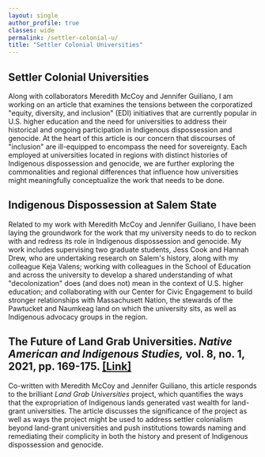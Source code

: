 ```yaml
---
layout: single
author_profile: true
classes: wide
permalink: /settler-colonial-u/
title: "Settler Colonial Universities"
---
```


## Settler Colonial Universities

Along with collaborators Meredith McCoy and Jennifer Guiliano, I am working on an article that examines the tensions between the corporatized "equity, diversity, and inclusion" (EDI) initiatives that are currently popular in U.S. higher education and the need for universities to address their historical and ongoing participation in Indigenous dispossession and genocide. At the heart of this article is our concern that discourses of "inclusion" are ill-equipped to encompass the need for sovereignty. Each employed at universities located in regions with distinct histories of Indigenous dispossession and genocide, we are further exploring the commonalities and regional differences that influence how universities might meaningfully conceptualize the work that needs to be done.

## Indigenous Dispossession at Salem State

Related to my work with Meredith McCoy and Jennifer Guiliano, I have been laying the groundwork for the work that my university needs to do to reckon with and redress its role in Indigenous dispossession and genocide. My work includes supervising two graduate students, Jess Cook and Hannah Drew, who are undertaking research on Salem's history, along with my colleague Keja Valens; working with colleagues in the School of Education and across the university to develop a shared understanding of what "decolonization" does (and does not) mean in the context of U.S. higher education; and collaborating with our Center for Civic Engagement to build stronger relationships with Massachusett Nation, the stewards of the Pawtucket and Naumkeag land on which the university sits, as well as Indigenous advocacy groups in the region.

## **The Future of Land Grab Universities. _Native American and Indigenous Studies,_ vol. 8, no. 1, 2021, pp. 169-175. [[Link]](https://www.jstor.org/stable/10.5749/natiindistudj.8.1.0169?seq=1)**

Co-written with Meredith McCoy and Jennifer Guiliano, this article responds to the brilliant _Land Grab Universities_ project, which quantifies the ways that the expropriation of Indigenous lands generated vast wealth for land-grant universities. The article discusses the significance of the project as well as ways the project might be used to address settler colonialism beyond land-grant universities and push institutions towards naming and remediating their complicity in both the history and present of Indigenous dispossession and genocide.
